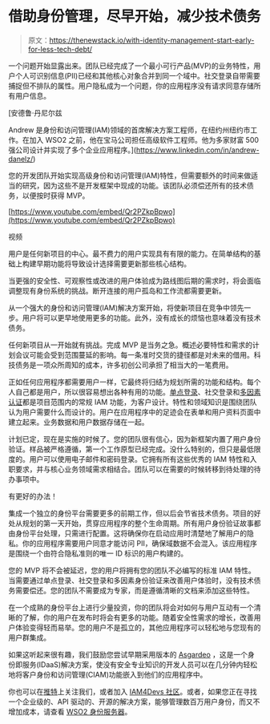 # 借助身份管理，尽早开始，减少技术债务

> 原文：<https://thenewstack.io/with-identity-management-start-early-for-less-tech-debt/>

一个问题开始显露出来。团队已经完成了一个最小可行产品(MVP)的业务特性，用户个人可识别信息(PII)已经和其他核心对象合并到同一个域中。社交登录自带需要捕捉但不排队的属性。用户隐私成为一个问题，你的应用程序没有请求同意存储所有用户信息。

 [安德鲁·丹尼尔兹

Andrew 是身份和访问管理(IAM)领域的首席解决方案工程师，在纽约州纽约市工作。在加入 WSO2 之前，他在宝马公司担任高级软件工程师。他为多家财富 500 强公司设计并实现了多个企业应用程序。](https://www.linkedin.com/in/andrew-danelz/) 

您的开发团队开始实现高级身份和访问管理(IAM)特性，但需要额外的时间来做适当的研究，因为这些不是开发框架中现成的功能。该团队必须偿还所有的技术债务，以便按时获得 MVP。

[https://www.youtube.com/embed/Qr2PZkpBpwo](https://www.youtube.com/embed/Qr2PZkpBpwo)

视频

用户是任何新项目的中心。最不费力的用户实现具有有限的能力。在简单结构的基础上构建早期功能将导致设计选择需要更新那些核心结构。

当更强的安全性、可观察性或改进的用户体验成为路线图后期的需求时，将会面临调整现有身份系统的挑战。断开连接的用户孤岛和工作流都需要更新。

从一个强大的身份和访问管理(IAM)解决方案开始，将使新项目在竞争中领先一步。用户将可以更早地使用更多的功能。此外，没有成长的烦恼也意味着没有技术债务。

任何新项目从一开始就有挑战。完成 MVP 是当务之急。概述必要特性和需求的计划会议可能会受到范围蔓延的影响。每一条准时交货的捷径都是对未来的借用。科技债务是一项众所周知的成本，许多初创公司承担了相当大的一笔费用。

正如任何应用程序都需要用户一样，它最终将归结为规划所需的功能和结构。每个人自己都是用户，所以很容易想出各种有用的功能。[单点登录](https://wso2.com/identity-and-access-management/single-sign-on/)、社交登录和[多因素认证](https://is.docs.wso2.com/en/latest/learn/configuring-multifactor-authentication/)都是项目范围内的常规 IAM 功能，为客户设计。特性和领域知识是围绕团队认为用户需要什么而设计的。用户在应用程序中的足迹会在表单和用户资料页面中建立起来。业务数据和用户数据存储在一起。

计划已定，现在是实施的时候了。您的团队很有信心，因为新框架内置了用户身份验证。样品被严格遵循，第一个工作原型已经完成。没什么特别的，但只是最低限度的。用户可以使用电子邮件和密码登录。它拥有所有这些优秀的 IAM 特性和入职要求，并与核心业务领域需求相结合。团队可以在需要的时候转移到待处理的待办事项中。

有更好的办法！

集成一个独立的身份平台需要更多的前期工作，但以后会节省技术债务。项目的好处从规划的第一天开始，贯穿应用程序的整个生命周期。所有用户身份验证故事都由身份平台处理，只需进行配置。这将确保你在启动应用时清楚地了解用户的隐私。你的应用程序需要用户同意才能访问 PII，确保域数据不会混入。该应用程序是围绕一个由符合隐私准则的唯一 ID 标识的用户构建的。

您的 MVP 将不会被延迟，您的用户将拥有您的团队不必编写的标准 IAM 特性。当需要通过单点登录、社交登录和多因素身份验证来改善用户体验时，没有技术债务需要偿还。您的团队不需要成为专家，而是遵循清晰的文档来添加这些特性。

在一个成熟的身份平台上进行少量投资，你的团队将会对如何与用户互动有一个清晰的了解，你的用户在发布时将会有更多的功能。随着安全性需求的增长，改善用户体验变得轻而易举。您的用户不是孤立的，其他应用程序可以轻松地与您现有的用户群集成。

如果这听起来很有趣，我们鼓励您尝试早期采用版本的 [Asgardeo](https://wso2.com/asgardeo/) ，这是一个身份即服务(IDaaS)解决方案，使没有安全专业知识的开发人员可以在几分钟内轻松地将客户身份和访问管理(CIAM)功能嵌入到他们的应用程序中。

你也可以在[推特](https://twitter.com/asgardeo)上关注我们，或者加入 [IAM4Devs 社区](https://iam4devs.wso2.com/)。或者，如果您正在寻找一个企业级的、API 驱动的、开源的解决方案，能够管理数百万用户身份，而又不增加成本，请查看 [WSO2 身份服务器](https://wso2.com/identity-server/)。

<svg xmlns:xlink="http://www.w3.org/1999/xlink" viewBox="0 0 68 31" version="1.1"><title>Group</title> <desc>Created with Sketch.</desc></svg>